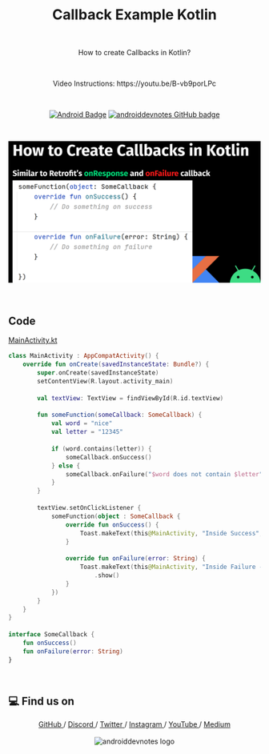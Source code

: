 <h1 align="center">Callback Example Kotlin</h1></br>

<p align="center">
How to create Callbacks in Kotlin?
</p>
<br>

<p align="center">
Video Instructions: https://youtu.be/B-vb9porLPc
</p>

<br>

<p align="center">
  <a href="#"><img alt="Android Badge" src="https://badgen.net/badge/OS/Android?icon=https://raw.githubusercontent.com/androiddevnotes/learn-jetpack-compose-android/master/assets/android.svg&color=3ddc84"/></a>
  <a href="https://github.com/androiddevnotes"><img alt="androiddevnotes GitHub badge" src="https://badgen.net/badge/GitHub/androiddevnotes?icon=github&color=24292e"/></a>

</p>

<br>
<p align="center">
<img src="assets/callback.png" alt="Callback awesomedevnotes - androiddevnotes youtube thumbnail"></img>
</p>

<br>

## Code

[MainActivity.kt](app/src/main/java/com/androiddevnotes/lee/MainActivity.kt)

```kotlin 
class MainActivity : AppCompatActivity() {
    override fun onCreate(savedInstanceState: Bundle?) {
        super.onCreate(savedInstanceState)
        setContentView(R.layout.activity_main)

        val textView: TextView = findViewById(R.id.textView)

        fun someFunction(someCallback: SomeCallback) {
            val word = "nice"
            val letter = "12345"

            if (word.contains(letter)) {
                someCallback.onSuccess()
            } else {
                someCallback.onFailure("$word does not contain $letter")
            }
        }

        textView.setOnClickListener {
            someFunction(object : SomeCallback {
                override fun onSuccess() {
                    Toast.makeText(this@MainActivity, "Inside Success", Toast.LENGTH_SHORT).show()
                }

                override fun onFailure(error: String) {
                    Toast.makeText(this@MainActivity, "Inside Failure - $error", Toast.LENGTH_SHORT)
                        .show()
                }
            })
        }
    }
}

interface SomeCallback {
    fun onSuccess()
    fun onFailure(error: String)
}
```

<br>

## :computer: Find us on

<div align="center">
	<a href="https://github.com/androiddevnotes"> GitHub </a> / <a href="https://discord.gg/vBnEhuC"> Discord </a> / <a href="https://twitter.com/androiddevnotes"> Twitter </a> / <a href="https://www.instagram.com/androiddevnotes"> Instagram </a> / <a href="https://www.youtube.com/channel/UCQATLaT0xKkSm-KKVQzpu0Q"> YouTube </a> / <a href="https://medium.com/@androiddevnotes"> Medium </a>
	<br><br>
    <img width="320px" src="https://raw.githubusercontent.com/androiddevnotes/androiddevnotes/master/assets/androiddevnotes.png" alt="androiddevnotes logo"></img>
</div>